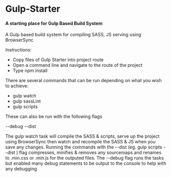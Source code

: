 Gulp-Starter
==============

#### A starting place for Gulp Based Build System

A Gulp based build system for compiling SASS, JS serving using BrowserSync

*Instructions:*

+ Copy files of Gulp Starter into project route
+ Open a command line and navigate to the route of the project
+ Type  npm install

There are several commands that can be run depending on what you wish to achieve:

+    gulp watch
+    gulp sassLint
+    gulp scripts
  
  
These can also be run with the following flags

  --debug
  --dist
  

The gulp watch task will compile the SASS & scripts, serve up the project using BrowserSync then watch and recompile the SASS & JS when you save any changes. 
Running the commands with the --dist (eg. gulp scripts --dist ) flag compresses, minifies & removes any sourcemaps and renames to .min.css or .min.js for the outputed files.
The --debug flag runs the tasks but enabled many debug statements to be output to the console to help with any debugging
  


